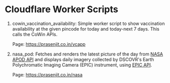 # Cloudflare Worker Scripts

1. cowin_vaccination_availability: Simple worker script to show vaccination availability at the given pincode for today and today-next 7 days. This calls the CoWin APIs. 

    Page: https://prasenjit.co.in/vcapp
    
2. nasa_pod: Fetches and renders the latest picture of the day from [NASA APOD API](https://api.nasa.gov/) and displays daily imagery collected by DSCOVR's Earth Polychromatic Imaging Camera (EPIC) instrument, using [EPIC API](https://epic.gsfc.nasa.gov/about/api). 

    Page: https://prasenjit.co.in/nasa
